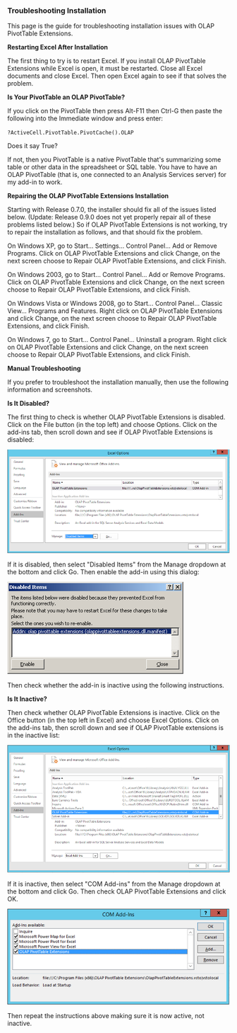 ### Troubleshooting Installation

This page is the guide for troubleshooting installation issues with OLAP PivotTable Extensions.

**Restarting Excel After Installation**

The first thing to try is to restart Excel. If you install OLAP PivotTable Extensions while Excel is open, it must be restarted. Close all Excel documents and close Excel. Then open Excel again to see if that solves the problem.


**Is Your PivotTable an OLAP PivotTable?**

If you click on the PivotTable then press Alt-F11 then Ctrl-G then paste the following into the Immediate window and press enter:

`?ActiveCell.PivotTable.PivotCache().OLAP`

Does it say True?

If not, then you PivotTable is a native PivotTable that's summarizing some table or other data in the spreadsheet or SQL table. You have to have an OLAP PivotTable (that is, one connected to an Analysis Services server) for my add-in to work.


**Repairing the OLAP PivotTable Extensions Installation**

Starting with Release 0.7.0, the installer should fix all of the issues listed below. (Update: Release 0.9.0 does not yet properly repair all of these problems listed below.) So if OLAP PivotTable Extensions is not working, try to repair the installation as follows, and that should fix the problem.

On Windows XP, go to Start... Settings... Control Panel... Add or Remove Programs. Click on OLAP PivotTable Extensions and click Change, on the next screen choose to Repair OLAP PivotTable Extensions, and click Finish.

On Windows 2003, go to Start... Control Panel... Add or Remove Programs. Click on OLAP PivotTable Extensions and click Change, on the next screen choose to Repair OLAP PivotTable Extensions, and click Finish.

On Windows Vista or Windows 2008, go to Start... Control Panel... Classic View... Programs and Features. Right click on OLAP PivotTable Extensions and click Change, on the next screen choose to Repair OLAP PivotTable Extensions, and click Finish.

On Windows 7, go to Start... Control Panel... Uninstall a program. Right click on OLAP PivotTable Extensions and click Change, on the next screen choose to Repair OLAP PivotTable Extensions, and click Finish.


**Manual Troubleshooting**

If you prefer to troubleshoot the installation manually, then use the following information and screenshots.


**Is It Disabled?**

The first thing to check is whether OLAP PivotTable Extensions is disabled. Click on the File button (in the top left) and choose Options. Click on the add-ins tab, then scroll down and see if OLAP PivotTable Extensions is disabled:

![](Troubleshooting%20Installation_AddInsDialog.png)

If it is disabled, then select "Disabled Items" from the Manage dropdown at the bottom and click Go. Then enable the add-in using this dialog:

![](Troubleshooting%20Installation_DisabledItems.png)

Then check whether the add-in is inactive using the following instructions.


**Is It Inactive?**

Then check whether OLAP PivotTable Extensions is inactive. Click on the Office button (in the top left in Excel) and choose Excel Options. Click on the add-ins tab, then scroll down and see if OLAP PivotTable extensions is in the inactive list:

![](Troubleshooting%20Installation_InactiveAddInsDialog.png)

If it is inactive, then select "COM Add-ins" from the Manage dropdown at the bottom and click Go. Then check OLAP PivotTable Extensions and click OK.

![](Troubleshooting%20Installation_ComAddInsDialog.png)

Then repeat the instructions above making sure it is now active, not inactive.


